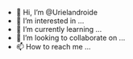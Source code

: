 - 👋 Hi, I’m @Urielandroide
- 👀 I’m interested in ...
- 🌱 I’m currently learning ...
- 💞️ I’m looking to collaborate on ...
- 📫 How to reach me ...

<!---
Urielandroide/Urielandroide is a ✨ special ✨ repository because its `README.md` (this file) appears on your GitHub profile.
You can click the Preview link to take a look at your changes.
--->
